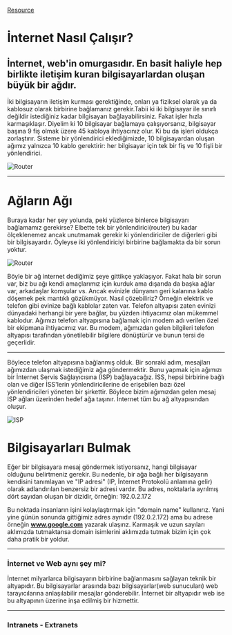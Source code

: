 [Resource](https://www.theodinproject.com/lessons/foundations-how-does-the-web-work)


# İnternet Nasıl Çalışır?

İnternet, web'in omurgasıdır. En basit haliyle hep birlikte iletişim kuran bilgisayarlardan oluşan büyük bir ağdır.
---

İki bilgisayarın iletişim kurması gerektiğinde, onları ya fiziksel olarak ya da kablosuz olarak birbirine bağlamanız gerekir.Tabii ki iki 
bilgisayar ile sınırlı değildir istediğiniz kadar bilgisayarı bağlayabilirsiniz. Fakat işler hızla karmaşıklaşır. Diyelim ki
10 bilgisayar bağlamaya çalışıyorsanız, bilgisayar başına 9 fiş olmak üzere 45 kabloya ihtiyacınız olur. Ki bu da işleri oldukça zorlaştırır.
Sisteme bir yönlendirici eklediğimizde, 10 bilgisayardan oluşan ağımız yalnızca 10 kablo gerektirir: her bilgisayar için tek bir fiş ve 10 fişli bir yönlendirici.

![Router](https://developer.mozilla.org/en-US/docs/Learn/Common_questions/Web_mechanics/How_does_the_Internet_work/internet-schema-3.png)

---

# Ağların Ağı

Buraya kadar her şey yolunda, peki yüzlerce binlerce bilgisayarı bağlamamız gerekirse? Elbette tek bir yönlendirici(router) bu kadar ölçeklenemez ancak unutmamak gerekir ki yönlendiriciler de diğerleri gibi bir bilgisayardır. Öyleyse iki yönlendiriciyi birbirine bağlamakta da bir sorun yoktur.


![Router](https://developer.mozilla.org/en-US/docs/Learn/Common_questions/Web_mechanics/How_does_the_Internet_work/internet-schema-5.png)


Böyle bir ağ internet dediğimiz şeye gittikçe yaklaşıyor. Fakat hala bir sorun var, biz bu ağı kendi amaçlarımız için kurduk ama dışarıda da başka ağlar var, arkadaşlar komşular vs. Ancak evinizle dünyanın geri kalanına kablo döşemek pek mantıklı gözükmüyor. Nasıl çözebiliriz? Örneğin elektrik ve telefon gibi evinize bağlı kablolar zaten var. Telefon altyapısı zaten evinizi dünyadaki herhangi bir yere bağlar, bu yüzden ihtiyacımız olan mükemmel kablodur. Ağımızı telefon altyapısına bağlamak için modem adı verilen özel bir ekipmana ihtiyacımız var. Bu modem, ağımızdan gelen bilgileri telefon altyapısı tarafından yönetilebilir bilgilere dönüştürür ve bunun tersi de geçerlidir.

---

Böylece telefon altyapısına bağlanmış olduk. Bir sonraki adım, mesajları ağımızdan ulaşmak istediğimiz ağa göndermektir. Bunu yapmak için ağımızı bir İnternet Servis Sağlayıcısına (ISP) bağlayacağız. İSS, hepsi birbirine bağlı olan ve diğer İSS'lerin yönlendiricilerine de erişebilen bazı özel yönlendiricileri yöneten bir şirkettir. Böylece bizim ağımızdan gelen mesaj ISP ağları üzerinden hedef ağa taşınır. İnternet tüm bu ağ altyapısından oluşur.


![ISP](https://developer.mozilla.org/en-US/docs/Learn/Common_questions/Web_mechanics/How_does_the_Internet_work/internet-schema-7.png)


# Bilgisayarları Bulmak

Eğer bir bilgisayara mesaj göndermek istiyorsanız, hangi bilgisayar olduğunu belirtmeniz gerekir. 
Bu nedenle, bir ağa bağlı her bilgisayarın kendisini tanımlayan ve "IP adresi" (IP, İnternet Protokolü anlamına gelir) olarak adlandırılan benzersiz bir adresi vardır. 
Bu adres, noktalarla ayrılmış dört sayıdan oluşan bir dizidir, örneğin: 192.0.2.172

Bu noktada insanların işini kolaylaştırmak için "domain name" kullanırız. Yani yine günün sonunda gittiğimiz adres aynıdır (192.0.2.172)
ama bu adrese örneğin **www.google.com** yazarak ulaşırız. Karmaşık ve uzun sayıları aklımızda tutmaktansa domain isimlerini aklımızda tutmak bizim için çok daha pratik bir yoldur.


---


### İnternet ve Web aynı şey mi?

İnternet milyarlarca bilgisayarın birbirine bağlanmasını sağlayan teknik bir altyapıdır. Bu bilgisayarlar arasında bazı bilgisayarlar(web sunucuları) web tarayıcılarına anlaşılabilir mesajlar gönderebilir. İnternet bir altyapıdır web ise bu altyapının üzerine inşa edilmiş bir hizmettir. 


---


### Intranets - Extranets
